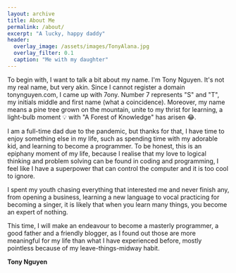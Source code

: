 ```yaml
---
layout: archive
title: About Me
permalink: /about/
excerpt: "A lucky, happy daddy"
header:
  overlay_image: /assets/images/TonyAlana.jpg
  overlay_filter: 0.1
  caption: "Me with my daughter"
---
```


To begin with, I want to talk a bit about my name. I'm Tony Nguyen. It's not my real name, but very akin. Since I cannot register a domain tonynguyen.com, I came up with 7ony. Number 7 represents "S" and "T", my initials middle and first name (what a coincidence). Moreover, my name means a pine tree grown on the mountain, unite to my thrist for learning, a light-bulb moment 💡 with "A Forest of Knowledge" has arisen 😂.

I am a full-time dad due to the pandemic, but thanks for that, I have time to enjoy something else in my life, such as spending time with my adorable kid, and learning to become a programmer. To be honest, this is an epiphany moment of my life, because I realise that my love to logical thinking and problem solving can be found in coding and programming, I feel like I have a superpower that can control the computer and it is too cool to ignore.

I spent my youth chasing everything that interested me and never finish any, from opening a business, learning a new language to vocal practicing for becoming a singer, it is likely that when you learn many things, you become an expert of nothing.

This time, I will make an endeavour to become a masterly programmer, a good father and a friendly blogger, as I found out those are more meaningful for my life than what I have experienced before, mostly pointless because of my leave-things-midway habit.

**Tony Nguyen**
